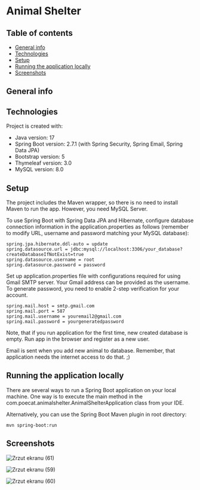 # Animal Shelter

## Table of contents
* [General info](#general-info)
* [Technologies](#technologies)
* [Setup](#setup)
* [Running the application locally](#running-the-application-locally)
* [Screenshots](#screenshots)

## General info



## Technologies
Project is created with:
* Java version: 17
* Spring Boot version: 2.7.1 (with Spring Security, Spring Email, Spring Data JPA)
* Bootstrap version: 5
* Thymeleaf version: 3.0
* MySQL version: 8.0

## Setup

The project includes the Maven wrapper, so there is no need to install Maven to run the app. However, you need MySQL Server. 

To use Spring Boot with Spring Data JPA and Hibernate, configure database connection information in the application.properties as follows (remember to modify URL, username and password matching your MySQL database):

```
spring.jpa.hibernate.ddl-auto = update
spring.datasource.url = jdbc:mysql://localhost:3306/your_database?createDatabaseIfNotExist=true
spring.datasource.username = root
spring.datasource.password = password
```

Set up application.properties file with configurations required for using Gmail SMTP server. Your Gmail address can be provided as the username. To generate password, you need to enable 2-step verification for your account.

```
spring.mail.host = smtp.gmail.com
spring.mail.port = 587
spring.mail.username = youremail2@gmail.com
spring.mail.password = yourgeneratedpassword
```

Note, that if you run application for the first time, new created database is empty. Run app in the browser and register as a new user. 

Email is sent when you add new animal to database. Remember, that application needs the internet access to do that. ;)

## Running the application locally

There are several ways to run a Spring Boot application on your local machine. One way is to execute the main method in the com.poecat.animalshelter.AnimalShelterApplication class from your IDE.

Alternatively, you can use the Spring Boot Maven plugin in root directory:

```
mvn spring-boot:run
```

## Screenshots

![Zrzut ekranu (61)](https://user-images.githubusercontent.com/84228264/177832216-5570479e-71a4-445c-a4b9-ac5b7a0cee3d.png)

![Zrzut ekranu (59)](https://user-images.githubusercontent.com/84228264/177832226-2745661f-fff7-4072-ba5f-683621f471f8.png)

![Zrzut ekranu (60)](https://user-images.githubusercontent.com/84228264/177832441-b6ee1c0b-ccdc-4851-b1b8-74f4957c46d3.png)


